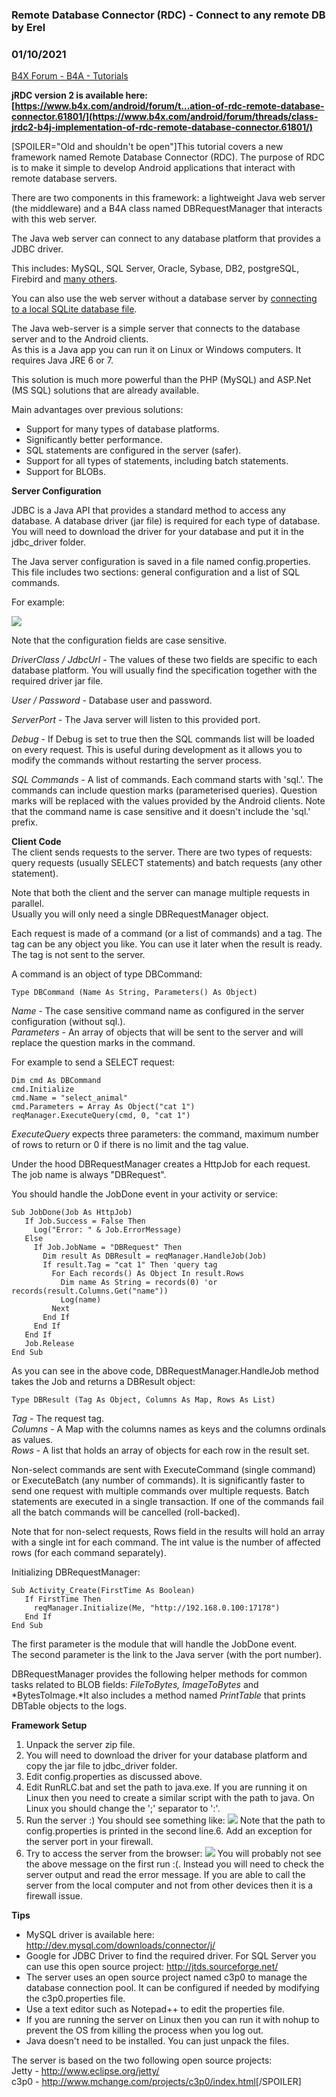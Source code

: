 ### Remote Database Connector (RDC) - Connect to any remote DB by Erel
### 01/10/2021
[B4X Forum - B4A - Tutorials](https://www.b4x.com/android/forum/threads/31540/)

****jRDC version 2 is available here: [https://www.b4x.com/android/forum/t...ation-of-rdc-remote-database-connector.61801/](https://www.b4x.com/android/forum/threads/class-jrdc2-b4j-implementation-of-rdc-remote-database-connector.61801/)****  
  
[SPOILER="Old and shouldn't be open"]This tutorial covers a new framework named Remote Database Connector (RDC). The purpose of RDC is to make it simple to develop Android applications that interact with remote database servers.  
  
There are two components in this framework: a lightweight Java web server (the middleware) and a B4A class named DBRequestManager that interacts with this web server.  
  
The Java web server can connect to any database platform that provides a JDBC driver.  
  
This includes: MySQL, SQL Server, Oracle, Sybase, DB2, postgreSQL, Firebird and [many others](http://www.oracle.com/technetwork/java/index-136695.html).  
  
You can also use the web server without a database server by [connecting to a local SQLite database file](http://www.b4x.com/android/forum/threads/rdc-simple-way-to-create-your-own-back-end-database.31616/).  
  
The Java web-server is a simple server that connects to the database server and to the Android clients.  
As this is a Java app you can run it on Linux or Windows computers. It requires Java JRE 6 or 7.  
  
This solution is much more powerful than the PHP (MySQL) and ASP.Net (MS SQL) solutions that are already available.  
  
Main advantages over previous solutions:  

- Support for many types of database platforms.
- Significantly better performance.
- SQL statements are configured in the server (safer).
- Support for all types of statements, including batch statements.
- Support for BLOBs.

  
**Server Configuration**  
  
JDBC is a Java API that provides a standard method to access any database. A database driver (jar file) is required for each type of database. You will need to download the driver for your database and put it in the jdbc\_driver folder.  
  
The Java server configuration is saved in a file named config.properties.  
This file includes two sections: general configuration and a list of SQL commands.  
  
For example:  
  
![](http://www.b4x.com/basic4android/images/SS-2013-08-04_16.10.20.png)  
  
Note that the configuration fields are case sensitive.  
  
*DriverClass / JdbcUrl* - The values of these two fields are specific to each database platform. You will usually find the specification together with the required driver jar file.  
  
*User / Password* - Database user and password.  
  
*ServerPort* - The Java server will listen to this provided port.  
  
*Debug* - If Debug is set to true then the SQL commands list will be loaded on every request. This is useful during development as it allows you to modify the commands without restarting the server process.  
  
*SQL Commands* - A list of commands. Each command starts with 'sql.'. The commands can include question marks (parameterised queries). Question marks will be replaced with the values provided by the Android clients. Note that the command name is case sensitive and it doesn't include the 'sql.' prefix.  
  
**Client Code**  
The client sends requests to the server. There are two types of requests: query requests (usually SELECT statements) and batch requests (any other statement).  
  
Note that both the client and the server can manage multiple requests in parallel.  
Usually you will only need a single DBRequestManager object.  
  
Each request is made of a command (or a list of commands) and a tag. The tag can be any object you like. You can use it later when the result is ready. The tag is not sent to the server.  
  
A command is an object of type DBCommand:  

```B4X
Type DBCommand (Name As String, Parameters() As Object)
```

  
*Name* - The case sensitive command name as configured in the server configuration (without sql.).  
*Parameters* - An array of objects that will be sent to the server and will replace the question marks in the command.  
  
For example to send a SELECT request:  

```B4X
Dim cmd As DBCommand  
cmd.Initialize  
cmd.Name = "select_animal"  
cmd.Parameters = Array As Object("cat 1")  
reqManager.ExecuteQuery(cmd, 0, "cat 1")
```

  
*ExecuteQuery* expects three parameters: the command, maximum number of rows to return or 0 if there is no limit and the tag value.  
  
Under the hood DBRequestManager creates a HttpJob for each request. The job name is always "DBRequest".  
  
You should handle the JobDone event in your activity or service:  

```B4X
Sub JobDone(Job As HttpJob)  
   If Job.Success = False Then  
     Log("Error: " & Job.ErrorMessage)  
   Else  
     If Job.JobName = "DBRequest" Then  
       Dim result As DBResult = reqManager.HandleJob(Job)  
       If result.Tag = "cat 1" Then 'query tag  
         For Each records() As Object In result.Rows  
           Dim name As String = records(0) 'or records(result.Columns.Get("name"))  
           Log(name)  
         Next  
       End If  
     End If  
   End If  
   Job.Release  
End Sub
```

  
  
As you can see in the above code, DBRequestManager.HandleJob method takes the Job and returns a DBResult object:  

```B4X
Type DBResult (Tag As Object, Columns As Map, Rows As List)
```

  
*Tag* - The request tag.  
*Columns* - A Map with the columns names as keys and the columns ordinals as values.  
*Rows* - A list that holds an array of objects for each row in the result set.  
  
Non-select commands are sent with ExecuteCommand (single command) or ExecuteBatch (any number of commands). It is significantly faster to send one request with multiple commands over multiple requests. Batch statements are executed in a single transaction. If one of the commands fail all the batch commands will be cancelled (roll-backed).  
  
Note that for non-select requests, Rows field in the results will hold an array with a single int for each command. The int value is the number of affected rows (for each command separately).  
  
Initializing DBRequestManager:  

```B4X
Sub Activity_Create(FirstTime As Boolean)  
   If FirstTime Then  
     reqManager.Initialize(Me, "http://192.168.0.100:17178")  
   End If  
End Sub
```

  
The first parameter is the module that will handle the JobDone event.  
The second parameter is the link to the Java server (with the port number).  
  
DBRequestManager provides the following helper methods for common tasks related to BLOB fields: *FileToBytes, ImageToBytes* and *BytesToImage.*It also includes a method named *PrintTable* that prints DBTable objects to the logs.  
  
**Framework Setup**  

1. Unpack the server zip file.
2. You will need to download the driver for your database platform and copy the jar file to jdbc\_driver folder.
3. Edit config.properties as discussed above.
4. Edit RunRLC.bat and set the path to java.exe. If you are running it on Linux then you need to create a similar script with the path to java. On Linux you should change the ';' separator to ':'.
5. Run the server :)
You should see something like:
![](http://www.b4x.com/basic4android/images/SS-2013-08-04_17.05.16.png)
Note that the path to config.properties is printed in the second line.6. Add an exception for the server port in your firewall.
7. Try to access the server from the browser:
![](http://www.b4x.com/basic4android/images/SS-2013-08-04_17.06.17.png)
You will probably not see the above message on the first run :(. Instead you will need to check the server output and read the error message.
If you are able to call the server from the local computer and not from other devices then it is a firewall issue.
  
**Tips**  
  

- MySQL driver is available here: <http://dev.mysql.com/downloads/connector/j/>
- Google for <your database> JDBC Driver to find the required driver. For SQL Server you can use this open source project: <http://jtds.sourceforge.net/>
- The server uses an open source project named c3p0 to manage the database connection pool. It can be configured if needed by modifying the c3p0.properties file.
- Use a text editor such as Notepad++ to edit the properties file.
- If you are running the server on Linux then you can run it with nohup to prevent the OS from killing the process when you log out.
- Java doesn't need to be installed. You can just unpack the files.

The server is based on the two following open source projects:  
Jetty - <http://www.eclipse.org/jetty/>  
c3p0 - <http://www.mchange.com/projects/c3p0/index.html>[/SPOILER]